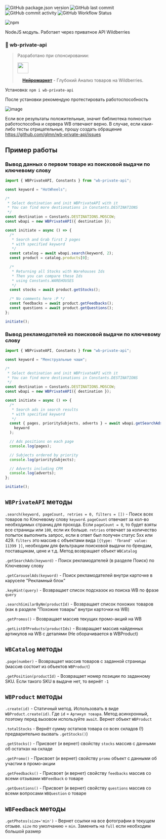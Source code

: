 

![GitHub package.json version](https://img.shields.io/github/package-json/v/glmn/wb-private-api) ![GitHub last commit](https://img.shields.io/github/last-commit/glmn/wb-private-api) ![GitHub commit activity](https://img.shields.io/github/commit-activity/m/glmn/wb-private-api) ![GitHub Workflow Status](https://img.shields.io/github/workflow/status/glmn/wb-private-api/Node.js%20CI)

![npm](https://nodei.co/npm/wb-private-api.png)

NodeJS модуль. Работает через приватное API Wildberries

<p align="center"><h3>🍒 wb-private-api</h3></p>

> <p>Разработано при спонсировании:</p>
> <p><img src="https://github.com/glmn/glmn/assets/1326151/549b8bed-60c3-4f6e-8f5a-8592c63467b6" height="35"></p>
> <p><img src="https://github.com/glmn/glmn/assets/1326151/5f38f86c-7014-4e73-8fa1-c6657a902826" height="12"> <b><a href="https://neuromarket.online/?utm_source=github&utm_medium=wb-private-api&utm_content=description">Нейромаркет</a></b> - Глубокий Анализ товаров на Wildberries.</p>

Установка: `npm i wb-private-api`

После установки рекомендую протестировать работоспособность

![image](https://github.com/glmn/wb-private-api/assets/1326151/e1d04808-1ba3-40cf-96bf-c6c5868ad4b8)

Если все результаты положительные, значит библиотека полностью работоспособна и сервера WB отвечают верно. В случае, если каки-либо тесты отрицательные, прошу создать обращение https://github.com/glmn/wb-private-api/issues

## Пример работы

### Вывод данных о первом товаре из поисковой выдачи по ключевому слову

```js
import { WBPrivateAPI, Constants } from "wb-private-api";

const keyword = "HotWheels";

/*
 * Select destination and init WBPrivateAPI with it
 * You can find more destionations in Constants.DESTINATIONS
 */
const destination = Constants.DESTINATIONS.MOSCOW;
const wbapi = new WBPrivateAPI({ destination });

const initiate = async () => {
  /*
   * Search and Grab first 2 pages
   * with specified keyword
   */
  const catalog = await wbapi.search(keyword, 2);
  const product = catalog.products[0];

  /*
   * Returning all Stocks with Warehouses Ids
   * Then you can compare these Ids
   * using Constants.WAREHOUSES
   */
  const stocks = await product.getStocks();

  /* No comments here :P */
  const feedbacks = await product.getFeedbacks();
  const questions = await product.getQuestions();
};

initiate();
```

### Вывод рекламодателей из поисковой выдачи по ключевому слову

```js
import { WBPrivateAPI, Constants } from "wb-private-api";

const keyword = "Менструальные чаши";

/*
 * Select destination and init WBPrivateAPI with it
 * You can find more destionations in Constants.DESTINATIONS
 */
const destination = Constants.DESTINATIONS.MOSCOW;
const wbapi = new WBPrivateAPI({ destination });

const initiate = async () => {
  /*
   * Search ads in search results
   * with specified keyword
   */
  const { pages, prioritySubjects, adverts } = await wbapi.getSearchAds(
    keyword
  );

  // Ads positions on each page
  console.log(pages);

  // Subjects ordered by priority
  console.log(prioritySubjects);

  // Adverts including CPM
  console.log(adverts);
};

initiate();
```

## `WBPrivateAPI` методы

`.search(keyword, pageCount, retries = 0, filters = [])` - Поиск всех товаров по Ключевому слову `keyword`. `pageCount` отвечает за кол-во необходимых страниц для прохода. Если `pageCount = 0`, то будет взяты все страницы или `100`, если их больше. `retries` отвечает за количество попыток выполнить запрос, если в ответ был получен статус 5хх или 429. `filters` это массив с объектами вида `[{type: 'fbrand' value: 11399 }]`, необходим для фильтрации поисковой выдачи по брендам, поставщикам, цене и т.д. Метод возвращает объект `WBCatalog`

`.getSearchAds(keyword)` - Поиск рекламодателей (в разделе Поиск) по Ключевому слову

`.getCarouselAds(keyword)` - Поиск рекламодателей внутри карточке в каруселе "Рекламный блок"

`.keyHint(query)` - Возвращает список подсказок из поиска WB по фразе `query`

`.searchSimilarByNm(productId)` - Возвращает список похожих товаров (как в разделе "Похожие товары" внутри карточки на WB)

`.getPromos()` - Возвращает массив текущих промо-акций на WB

`.getListOfProducts(productIds)` - Возвращает массив найденных артикулов на WB с деталями (Не оборачивается в WBProduct)

## `WBCatalog` методы

`.page(number)` - Возвращает массив товаров с заданной страницы (массив состоит из объектов `WBProduct`)

`.getPosition(productId)` - Возвращает номер позиции по заданному SKU. Если такого SKU в выдаче нет, то вернёт `-1`

## `WBProduct` методы

`.create(id)` - Статичный метод. Использовать в виде `WBProduct.create(id)`. Где `id` = `Артикул товара`. Метод асинхронный, поэтому перед вызовом используйте `await`. Вернет объект `WBProduct`

`.totalStocks` - Вернёт сумму остатков товара со всех складов (!) предварительно вызвать `.getStocks()`)

`.getStocks()` - Присвоет (и вернет) свойству `stocks` массив с данными об остатках на складе

`.getPromo()` - Присвоет (и вернет) свойству `promo` объект с данными об участии в промо-акции

`.getFeedbacks()` - Присвоет (и вернет) свойству `feedbacks` массив со всеми отзывами `WBFeedback` о товаре

`.getQuestions()` - Присвоет (и вернет) свойству `questions` массив со всеми вопросами `WBQuestion` о товаре

## `WBFeedback` методы

`.getPhotos(size='min')` - Вернет ссылки на все фотографии в текущем отзыве. `size` по умолчанию = `min`. Заменить на `full` если необходим большой размер
